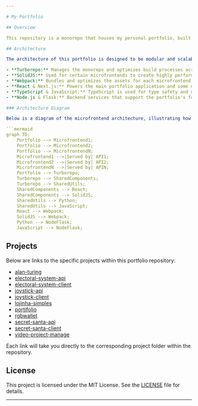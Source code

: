 ```yaml
---

# My Portfolio

## Overview

This repository is a monorepo that houses my personal portfolio, built using a microfrontend architecture. Each project within the portfolio is treated as a separate microfrontend, with the portfolio itself acting as the overarching macro application. The goal of this portfolio is to showcase my skills and projects using a variety of modern web technologies.

## Architecture

The architecture of this portfolio is designed to be modular and scalable, with each microfrontend handling a specific project or section of the portfolio. The following technologies and tools are utilized:

- **Turborepo:** Manages the monorepo and optimizes build processes across multiple microfrontends.
- **SolidJS:** Used for certain microfrontends to create highly performant and reactive user interfaces.
- **Webpack:** Bundles and optimizes the assets for each microfrontend, ensuring efficient loading and performance.
- **React & Next.js:** Powers the main portfolio application and some microfrontends, providing a robust and dynamic user experience.
- **TypeScript & JavaScript:** TypeScript is used for type safety and maintainability across most of the codebase, while JavaScript is employed where flexibility is needed.
- **Node.js & Flask:** Backend services that support the portfolio's functionality, with Flask handling any API needs and Node.js managing server-side rendering or other backend tasks.

### Architecture Diagram

Below is a diagram of the microfrontend architecture, illustrating how various APIs serve the different frontend components within the monorepo structure:

```mermaid
graph TD;
    Portfolio --> Microfrontend1;
    Portfolio --> Microfrontend2;
    Portfolio --> MicrofrontendN;
    Microfrontend1 -->|Served by| API1;
    Microfrontend2 -->|Served by| API2;
    MicrofrontendN -->|Served by| APIN;
    Portfolio --> Turborepo;
    Turborepo --> SharedComponents;
    Turborepo --> SharedUtils;
    SharedComponents --> React;
    SharedComponents --> SolidJS;
    SharedUtils --> Python;
    SharedUtils --> JavaScript;
    React --> Webpack;
    SolidJS --> Webpack;
    Python --> NodeFlask;
    JavaScript --> NodeFlask;
```

## Projects

Below are links to the specific projects within this portfolio repository:

- [alan-turing](https://github.com/brcls/portifolio-monorepo/tree/main/apps/alan-turing)
- [electoral-system-api](https://github.com/brcls/portifolio-monorepo/tree/main/services/electoral-system-api)
- [electoral-system-client](https://github.com/brcls/portifolio-monorepo/tree/main/apps/electoral-system)
- [joystick-api](https://github.com/brcls/portifolio-monorepo/tree/main/services/joystick-api)
- [joystick-client](https://github.com/brcls/portifolio-monorepo/tree/main/apps/joystick)
- [lojinha-simples](https://github.com/brcls/portifolio-monorepo/tree/main/apps/lojinha-simples)
- [portifolio](https://github.com/brcls/portifolio-monorepo/tree/main/apps/main)
- [rgbwallet](https://github.com/brcls/portifolio-monorepo/tree/main/apps/rgbwallet)
- [secret-santa-api](https://github.com/brcls/portifolio-monorepo/tree/main/apps/secret-santa)
- [secret-santa-client](https://github.com/brcls/portifolio-monorepo/tree/main/services/secret-santa-api)
- [video-project-manage](https://github.com/brcls/portifolio-monorepo/tree/main/services/video-project-manage)

Each link will take you directly to the corresponding project folder within the repository.

## License

This project is licensed under the MIT License. See the [LICENSE](LICENSE) file for details.

---
```

